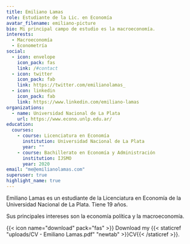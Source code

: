 ```yaml
---
title: Emiliano Lamas
role: Estudiante de la Lic. en Economía
avatar_filename: emiliano-picture
bio: Mi principal campo de estudio es la macroeconomía.
interests:
  - Macroeconomía
  - Econometría
social:
  - icon: envelope
    icon_pack: fas
    link: /#contact
  - icon: twitter
    icon_pack: fab
    link: https://twitter.com/emilianolamas_
  - icon: linkedin
    icon_pack: fab
    link: https://www.linkedin.com/emiliano-lamas
organizations:
  - name: Universidad Nacional de La Plata
    url: https://www.econo.unlp.edu.ar/
education:
  courses:
    - course: Licenciatura en Economía
      institution: Universidad Nacional de La Plata
      year: ""
    - course: Bachillerato en Economía y Administración
      institution: IJSMO
      year: 2020
email: "me@emilianolamas.com"
superuser: true
highlight_name: true
---
```

Emiliano Lamas es un estudiante de la Licenciatura en Economía de la Universidad Nacional de La Plata. Tiene 19 años.

Sus principales intereses son la economía política y la macroeconomía. 

{{< icon name="download" pack="fas" >}} Download my {{< staticref "uploads/CV - Emiliano Lamas.pdf" "newtab" >}}CV{{< /staticref >}}.